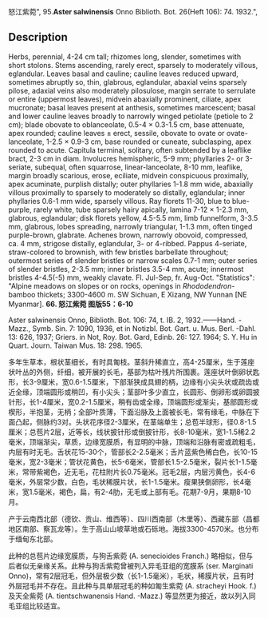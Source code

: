 怒江紫菀",
95.**Aster salwinensis** Onno Biblioth. Bot. 26(Heft 106): 74. 1932.",

## Description
Herbs, perennial, 4-24 cm tall; rhizomes long, slender, sometimes with short stolons. Stems ascending, rarely erect, sparsely to moderately villous, eglandular. Leaves basal and cauline; cauline leaves reduced upward, sometimes abruptly so, thin, glabrous, eglandular, abaxial veins sparsely pilose, adaxial veins also moderately pilosulose, margin serrate to serrulate or entire (uppermost leaves), midvein abaxially prominent, ciliate, apex mucronate; basal leaves present at anthesis, sometimes marcescent; basal and lower cauline leaves broadly to narrowly winged petiolate (petiole to 2 cm); blade obovate to oblanceolate, 0.5-4 × 0.3-1.5 cm, base attenuate, apex rounded; cauline leaves ± erect, sessile, obovate to ovate or ovate-lanceolate, 1-2.5 × 0.9-3 cm, base rounded or cuneate, subclasping, apex rounded to acute. Capitula terminal, solitary, often subtended by a leaflike bract, 2-3 cm in diam. Involucres hemispheric, 5-9 mm; phyllaries 2- or 3-seriate, subequal, often squarrose, linear-lanceolate, 8-10 mm, leaflike, margin broadly scarious, erose, eciliate, midvein conspicuous proximally, apex acuminate, purplish distally; outer phyllaries 1-1.8 mm wide, abaxially villous proximally to sparsely to moderately so distally, eglandular; inner phyllaries 0.6-1 mm wide, sparsely villous. Ray florets 11-30, blue to blue-purple, rarely white, tube sparsely hairy apically, lamina 7-12 × 1-2.3 mm, glabrous, eglandular; disk florets yellow, 4.5-5.5 mm, limb funnelform, 3-3.5 mm, glabrous, lobes spreading, narrowly triangular, 1-1.3 mm, often tinged purple-brown, glabrate. Achenes brown, narrowly obovoid, compressed, ca. 4 mm, strigose distally, eglandular, 3- or 4-ribbed. Pappus 4-seriate, straw-colored to brownish, with few bristles barbellate throughout; outermost series of slender bristles or narrow scales 0.7-1 mm; outer series of slender bristles, 2-3.5 mm; inner bristles 3.5-4 mm, acute; innermost bristles 4-4.5(-5) mm, weakly clavate. Fl. Jul-Sep, fr. Aug-Oct.
  "Statistics": "Alpine meadows on slopes or on rocks, openings in *Rhododendron*-bamboo thickets; 3300-4600 m. SW Sichuan, E Xizang, NW Yunnan [NE Myanmar].
**66. 怒江紫菀 图版55：6-10**

Aster salwinensis Onno, Biblioth. Bot. 106: 74, t. IB. 2, 1932.——Hand. -Mazz., Symb. Sin. 7: 1090, 1936, et in Notizbl. Bot. Gart. u. Mus. Berl. -Dahl. 13: 626, 1937; Griers. in Not, Roy. Bot. Gard, Edinb. 26: 127. 1964; S. Y. Hu in Quart. Journ. Taiwan Mus. 18: 298. 1965.

多年生草本，根状茎细长，有时具匍枝。茎斜升稀直立，高4-25厘米，生于莲座状叶丛的外侧，纤细，被开展的长毛，基部为枯叶残片所围裹。莲座状叶倒卵状匙形，长3-9厘米，宽0.6-1.5厘米，下部渐狭成具翅的柄，边缘有小尖头状或疏齿或近全缘，顶端圆形或稍凹，有小尖头；茎部叶多少直立，长圆形、倒卵形或卵圆披针形，长1-4厘米，宽0.2-1.5厘米，稍有齿或全缘，顶端圆形或渐尖，基部圆形或楔形，半抱茎，无柄；全部叶质薄，下面沿脉及上面被长毛，常有缘毛，中脉在下面凸起，侧脉约3对。头状花序径2-3厘米，在茎端单生；总苞半球形，径0.8-1.5厘米；总苞片2层，近等长，线状披针形或倒披针形，长8-10毫米，宽1-1.5稀2.2毫米，顶端渐尖，草质，边缘宽膜质，有显明的中脉，顶端和沿脉有密或疏粗毛，内层有时无毛。舌状花15-30个，管部长2-2.5毫米；舌片蓝紫色稀白色，长10-15毫米，宽2-3毫米；管状花黄色，长5-6毫米，管部长1.5-2.5毫米，裂片长1-1.5毫米，常带紫褐色，近无毛，花柱附片长0.75毫米。冠毛2层，内层污黄色，长4-6毫米，外层常少数，白色，毛状稀膜片状，长1-1.5毫米。瘦果狭倒卵形，长4毫米，宽1.5毫米，褐色，扁，有2-4肋，无毛或上部有毛。花期7-9月，果期8-10月。

产于云南西北部（德钦、贡山、维西等）、四川西南部（木里等）、西藏东部（昌都地区南部、察瓦龙等）。生于高山山坡草地或石砾地。海拔3300-4570米。也分布于缅甸东北部。

此种的总苞片边缘宽膜质，与狗舌紫菀 (A. senecioides Franch.) 略相似，但与后者似无亲缘关系。此种与狗舌紫菀曾被列入异毛亚组的宽膜系 (ser. Marginati Onno)，常有2层冠毛，但外层极少数（长1-1.5毫米），毛状，稀膜片状，且有时外层冠毛并不存在。且此种与具单层冠毛的种如匍生紫菀 (A. stracheyi Hook. f.) 及天全紫菀 (A. tientschwanensis Hand. -Mazz.) 等显然更为接近，故以列入同毛亚组比较适宜。
